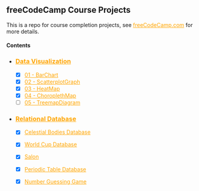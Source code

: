 ## freeCodeCamp Course Projects
This is a repo for course completion projects, see <a href="https://www.freecodecamp.org/" style="color: orange;">freeCodeCamp.com</a> for more details.



#### Contents

  - ### <a href="https://www.freecodecamp.org/learn/data-visualization/" style="color: orange;">Data Visualization</a>
    - [x] <a target="_blank" href="https://codepen.io/pakkerman/pen/vYbPBqw" style="color: orange;">01 - BarChart</a>
    - [x] <a target="_blank" href="https://codepen.io/pakkerman/pen/bGzPwQr" style="color: orange;">02 - ScatterplotGraph</a>
    - [x] <a target="_blank" href="https://codepen.io/pakkerman/pen/GReKaVm" style="color: orange;">03 - HeatMap</a>
    - [x] <a target="_blank" href="https://codepen.io/pakkerman/pen/eYXJRzE" style="color: orange;">04 - ChoroplethMap</a>
    - [ ] <a target="_blank" href="" style="color: orange;">05 - TreemapDiagram</a>
  - ### <a href="https://www.freecodecamp.org/learn/relational-database" style="color: orange;">Relational Database</a>
    - [x] <a target="_blank" href="https://www.freecodecamp.org/learn/relational-database/build-a-celestial-bodies-database-project/build-a-celestial-bodies-database" style="color: orange;">Celestial Bodies Database</a>
    - [x] <a target="_blank" href="https://www.freecodecamp.org/learn/relational-database/build-a-world-cup-database-project/build-a-world-cup-database" style="color: orange;">World Cup Database</a>
    - [x] <a target="_blank" href="https://www.freecodecamp.org/learn/relational-database/build-a-salon-appointment-scheduler-project/build-a-salon-appointment-scheduler" style="color: orange;">Salon</a>
    - [x] <a target="_blank" href="https://www.freecodecamp.org/learn/relational-database/build-a-periodic-table-database-project/build-a-periodic-table-database" style="color: orange;">Periodic Table Database</a>
    - [x] <a target="_blank" href="https://www.freecodecamp.org/learn/relational-database/build-a-number-guessing-game-project/build-a-number-guessing-game" style="color: orange;">Number Guessing Game</a>

